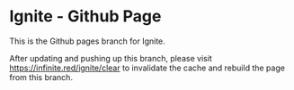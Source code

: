 # Ignite - Github Page

This is the Github pages branch for Ignite.

After updating and pushing up this branch, please visit https://infinite.red/ignite/clear to
invalidate the cache and rebuild the page from this branch.
